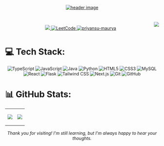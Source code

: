 
<p align="center">
  <a href="https://priyansu.vercel.app/">
    <img src="https://github.com/PriyansuMaurya/PriyansuMaurya/assets/101447544/9d9eb2ea-2f73-49dc-808d-f969ec9440fa" alt="header image"/>
  </a>
</p>

<div>
<img align="right" src="https://api.visitorbadge.io/api/visitors?path=https%3A%2F%2Fgithub.com%2FPriyansuMauryal%2FPriyansuMaurya&label=VISITORS&labelColor=%65000&countColor=%FFFFFF">
<h1 align="center"></h1> 
</div>

<p align="center" style="padding: 10px;">
<a href="mailto:pr17anshu@gmail.com">
  <img src="https://img.shields.io/badge/Gmail-8C94A5?style=for-the-badge&logo=gmail&logoColor=FFFFFF" />
</a>
<a href="https://leetcode.com/priyanshu-maurya/">
  <img src="https://img.shields.io/badge/LeetCode-8C94A5?style=for-the-badge&logo=leetcode&logoColor=FFFFFF" alt="LeetCode" />
</a>
<a href="https://priyansu-maurya.medium.com/">
  <img src="https://img.shields.io/badge/Medium-8C94A5?style=for-the-badge&logo=medium&logoColor=FFFFFF" alt="priyansu-maurya" />
</a>
</p>

<h1 align="center"></h1> 
<!-- > **Let my projects speak about me** -->

<!-- ## Projects 👨‍💻


### <img src="https://ytmp.itsvg.in/PicsArt_11-13-11.55.52.png" width="16px" />  YTMP : YouTube Music Player 
[YTMP : YouTube Music Player]() is the First and the Only YouTube Music Player that lets you play any youtube video as audio with tons of features such as Background play, Playlist merger, No Ads, and many more for free while saving up to 98% of your data.

### <img src="https://capturemytweet.in/logo.png" width="16px" />  Capture my Tweet
Presenting [Capture my Tweet]() , Turn your tweets into wonderful images and post them anywhere! Tons of Features and Customisations, all for free ! 

### <img src="https://metaseo.itsvg.in/logo.png" width="16px" />  metaSEO : Meta tags for best SEO
[metaSEO]() lets you generate meta tags in one click for the best SEO of your website, rank high in search results, and appear unique when someone shares your link!

### <img src="https://visitcount.itsvg.in/logo.png" width="16px" />  Visit Count Pro
[Visit Count Pro]() is More than just a Visit Counter. Best Customization, Realtime Analytics, Best No-Code Solution, Works everywhere, all for free !

### <img src="https://gprm.itsvg.in/logo.png" width="16px" />  GPRM : GitHub Profile ReadMe Maker
[GPRM]() is the Best Profile Generator, Create your perfect GitHub Profile ReadMe in the best possible way. Lots of features and tools included, all for free !

### <img src="https://blazeup.itsvg.in/logo.png" width="16px" /> BlazeUp
[BlazeUp]() provides Blazzzing fast responses directly to your inbox. Endless Integrations, Countless awesome things to do with BlazeUp. -->


# 💻 Tech Stack:

<p align="center">
  <img src="https://img.shields.io/badge/typescript-%23007ACC.svg?style=for-the-badge&logo=typescript&logoColor=white" alt="TypeScript" />
  <img src="https://img.shields.io/badge/javascript-%23323330.svg?style=for-the-badge&logo=javascript&logoColor=%23F7DF1E" alt="JavaScript" />
  <img src="https://img.shields.io/badge/java-%23ED8B00.svg?style=for-the-badge&logo=java&logoColor=white" alt="Java" />
  <img src="https://img.shields.io/badge/python-3670A0?style=for-the-badge&logo=python&logoColor=ffdd54" alt="Python" />
  <img src="https://img.shields.io/badge/html5-%23E34F26.svg?style=for-the-badge&logo=html5&logoColor=white" alt="HTML5" />
  <img src="https://img.shields.io/badge/css3-%231572B6.svg?style=for-the-badge&logo=css3&logoColor=white" alt="CSS3" />
  <img src="https://img.shields.io/badge/mysql-%2300f.svg?style=for-the-badge&logo=mysql&logoColor=white" alt="MySQL" />
  <img src="https://img.shields.io/badge/react-%2320232a.svg?style=for-the-badge&logo=react&logoColor=%2361DAFB" alt="React" />
  <img src="https://img.shields.io/badge/flask-%23000.svg?style=for-the-badge&logo=flask&logoColor=white" alt="Flask" />
  <img src="https://img.shields.io/badge/tailwindcss-%2338B2AC.svg?style=for-the-badge&logo=tailwind-css&logoColor=white" alt="Tailwind CSS" />
  <img src="https://img.shields.io/badge/next.js-%23000000.svg?style=for-the-badge&logo=nextdotjs&logoColor=white" alt="Next.js" />
  <img src="https://img.shields.io/badge/git-%23F05032.svg?style=for-the-badge&logo=git&logoColor=white" alt="Git" />
  <img src="https://img.shields.io/badge/github-%23121011.svg?style=for-the-badge&logo=github&logoColor=white" alt="GitHub" />
</p>




# 📊 GitHub Stats:

<table align="center">
  <tr>
    <td>
      <p align="center">
        <img src="https://github-readme-streak-stats.herokuapp.com/?user=PriyansuMaurya&theme=dark&hide_border=false" />
      </p>
    </td>
    <td>
      <p align="center">
        <img src="https://github-readme-stats.vercel.app/api/top-langs/?username=PriyansuMaurya&theme=dark&hide_border=false&include_all_commits=true&count_private=true&layout=compact" />
      </p>
    </td>
  </tr>
</table>


<div align="center">

*Thank you for visiting! I'm still learning, but I'm always happy to hear your thoughts.*


</div>

<!-- ``` java
if (codeWorking){
            while (codeQuality < perfectCode){
                codeQuality++;
            }
        }
``` -->

<!-- 
<p align="right">
  <a href="https://visitcount.itsvg.in">
    <img src="https://visitcount.itsvg.in/api?id=PriyansuMaurya&icon=" height=30 width=180/>
  </a>
</p> -->


<!-- 
<p align="center">
  <br/>
 ||||||||||||------------^v^v^v^v^v^v^v^v^v^v^v^v^v^v^v^v^v^v^v^v^v^v^v^v^v^v^v^v^v^------------||||||||||||
</p> -->



